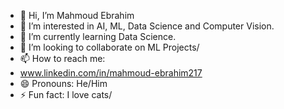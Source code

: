 - 👋 Hi, I’m Mahmoud Ebrahim
- 👀 I’m interested in AI, ML, Data Science and Computer Vision.
- 🌱 I’m currently learning Data Science.
- 💞️ I’m looking to collaborate on ML Projects/
- 📫 How to reach me:
- www.linkedin.com/in/mahmoud-ebrahim217
- 😄 Pronouns: He/Him
- ⚡ Fun fact: I love cats/

<!---
bandito19/bandito19 is a ✨ special ✨ repository because its `README.md` (this file) appears on your GitHub profile.
You can click the Preview link to take a look at your changes.
--->
